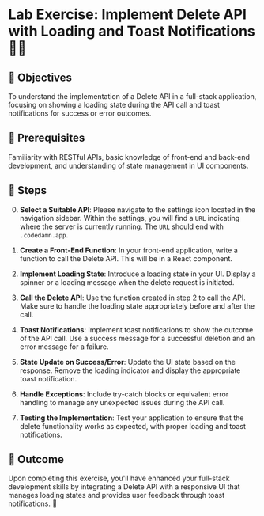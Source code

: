 # Lab Exercise: Implement Delete API with Loading and Toast Notifications 🔄🍞

## 🎯 Objectives
To understand the implementation of a Delete API in a full-stack application, focusing on showing a loading state during the API call and toast notifications for success or error outcomes.

## 🧩 Prerequisites
Familiarity with RESTful APIs, basic knowledge of front-end and back-end development, and understanding of state management in UI components.

## 📝 Steps

0. **Select a Suitable API**: Please navigate to the settings icon located in the navigation sidebar. Within the settings, you will find a `URL` indicating where the server is currently running. The `URL` should end with `.codedamn.app`.

1. **Create a Front-End Function**: In your front-end application, write a function to call the Delete API. This will be in a React component.

2. **Implement Loading State**: Introduce a loading state in your UI. Display a spinner or a loading message when the delete request is initiated.

3. **Call the Delete API**: Use the function created in step 2 to call the API. Make sure to handle the loading state appropriately before and after the call.

4. **Toast Notifications**: Implement toast notifications to show the outcome of the API call. Use a success message for a successful deletion and an error message for a failure.

5. **State Update on Success/Error**: Update the UI state based on the response. Remove the loading indicator and display the appropriate toast notification.

6. **Handle Exceptions**: Include try-catch blocks or equivalent error handling to manage any unexpected issues during the API call.

7. **Testing the Implementation**: Test your application to ensure that the delete functionality works as expected, with proper loading and toast notifications.

## 🏁 Outcome

Upon completing this exercise, you'll have enhanced your full-stack development skills by integrating a Delete API with a responsive UI that manages loading states and provides user feedback through toast notifications. 🌟
